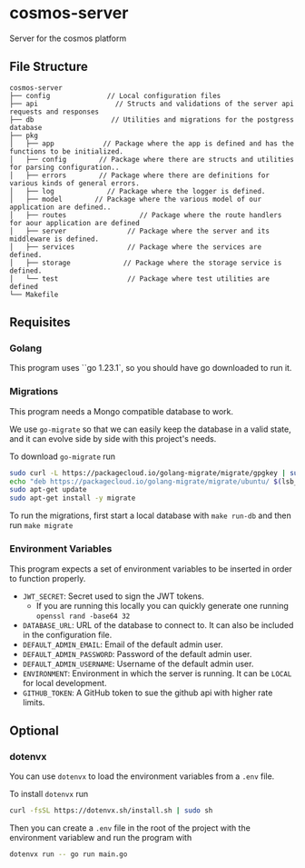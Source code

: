 # cosmos-server

Server for the cosmos platform

## File Structure

```
cosmos-server
├── config              // Local configuration files
├── api                   // Structs and validations of the server api requests and responses
├── db                   // Utilities and migrations for the postgress database
├── pkg
│   ├── app            // Package where the app is defined and has the functions to be initialized.
│   ├── config        // Package where there are structs and utilities for parsing configuration..
│   ├── errors        // Package where there are definitions for various kinds of general errors.
│   ├── log             // Package where the logger is defined.
│   ├── model        // Package where the various model of our application are defined..
│   ├── routes                  // Package where the route handlers for aour application are defined
│   ├── server               // Package where the server and its middleware is defined.
│   ├── services             // Package where the services are defined.
│   ├── storage             // Package where the storage service is defined.
│   └── test                 // Package where test utilities are defined
└── Makefile
```

## Requisites

### Golang

This program uses ``go 1.23.1`, so you should have go downloaded to run it.

### Migrations

This program needs a Mongo compatible database to work.

We use `go-migrate` so that we can easily keep the database in a valid state, and it can evolve side by side with this project's needs.

To download `go-migrate` run

```sh
sudo curl -L https://packagecloud.io/golang-migrate/migrate/gpgkey | sudo apt-key add -
echo "deb https://packagecloud.io/golang-migrate/migrate/ubuntu/ $(lsb_release -cs) main" | sudo tee /etc/apt/sources.list.d/migrate.list
sudo apt-get update
sudo apt-get install -y migrate
```

To run the migrations, first start a local database with `make run-db` and then run `make migrate`

### Environment Variables

This program expects a set of environment variables to be inserted in order to function properly.

- `JWT_SECRET`: Secret used to sign the JWT tokens.
  -  If you are running this locally you can quickly generate one running `openssl rand -base64 32`
- `DATABASE_URL`: URL of the database to connect to. It can also be included in the configuration file.
- `DEFAULT_ADMIN_EMAIL`: Email of the default admin user.
- `DEFAULT_ADMIN_PASSWORD`: Password of the default admin user.
- `DEFAULT_ADMIN_USERNAME`: Username of the default admin user.
- `ENVIRONMENT`: Environment in which the server is running. It can be `LOCAL` for local development.
- `GITHUB_TOKEN`: A GitHub token to sue the github api with higher rate limits.

## Optional

### dotenvx

You can use `dotenvx` to load the environment variables from a `.env` file.

To install `dotenvx` run

```sh
curl -fsSL https://dotenvx.sh/install.sh | sudo sh
```

Then you can create a `.env` file in the root of the project with the environment variablew and run the program with

```sh
dotenvx run -- go run main.go
```
